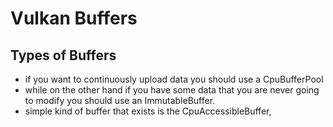 # Vulkan Buffers 

<!-- vscode-markdown-toc -->

<!-- vscode-markdown-toc-config
	numbering=false
	autoSave=true
	/vscode-markdown-toc-config -->
<!-- /vscode-markdown-toc -->

## Types of Buffers

- if you want to continuously upload data you should use a CpuBufferPool
- while on the other hand if you have some data that you are never going to modify you should use an ImmutableBuffer.
- simple kind of buffer that exists is the CpuAccessibleBuffer, 